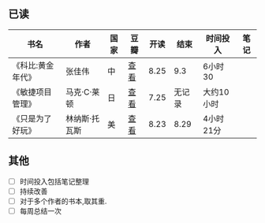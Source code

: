 
## 已读
书名 | 作者 | 国家 | 豆瓣 | 开读 | 结束 | 时间投入 | 笔记
---|---|---|---|---|---|---|---
《科比:黄金年代》| 张佳伟 | 中 |[查看](https://book.douban.com/subject/26771922/) | 8.25 | 9.3 | 6小时30
《敏捷项目管理》| 马克·C·莱顿 | 日 | [查看](https://book.douban.com/subject/26803452/) | 7.25 | 无记录 | 大约10小时 
《只是为了好玩》 | 林纳斯·托瓦斯 | 美 | [查看](https://book.douban.com/subject/25930025/) |8.23 | 8.29 | 4小时21分

## 其他
- [ ] 时间投入包括笔记整理
- [ ] 持续改善
- [ ] 对于多个作者的书本,取其重.
- [ ] 每周总结一次

